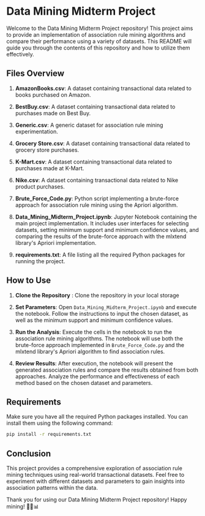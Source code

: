 # Data Mining Midterm Project

Welcome to the Data Mining Midterm Project repository! This project aims to provide an implementation of association rule mining algorithms and compare their performance using a variety of datasets. This README will guide you through the contents of this repository and how to utilize them effectively.

## Files Overview

1. **AmazonBooks.csv**: A dataset containing transactional data related to books purchased on Amazon.
2. **BestBuy.csv**: A dataset containing transactional data related to purchases made on Best Buy.
3. **Generic.csv**: A generic dataset for association rule mining experimentation.
4. **Grocery Store.csv**: A dataset containing transactional data related to grocery store purchases.
5. **K-Mart.csv**: A dataset containing transactional data related to purchases made at K-Mart.
6. **Nike.csv**: A dataset containing transactional data related to Nike product purchases.

7. **Brute_Force_Code.py**: Python script implementing a brute-force approach for association rule mining using the Apriori algorithm.

8. **Data_Mining_Midterm_Project.ipynb**: Jupyter Notebook containing the main project implementation. It includes user interfaces for selecting datasets, setting minimum support and minimum confidence values, and comparing the results of the brute-force approach with the mlxtend library's Apriori implementation.

9. **requirements.txt**: A file listing all the required Python packages for running the project.

## How to Use
1. **Clone the Repository** : Clone the repository in your local storage
   
2. **Set Parameters**: Open `Data_Mining_Midterm_Project.ipynb` and execute the notebook. Follow the instructions to input the chosen dataset, as well as the minimum support and minimum confidence values.

3. **Run the Analysis**: Execute the cells in the notebook to run the association rule mining algorithms. The notebook will use both the brute-force approach implemented in `Brute_Force_Code.py` and the mlxtend library's Apriori algorithm to find association rules.

4. **Review Results**: After execution, the notebook will present the generated association rules and compare the results obtained from both approaches. Analyze the performance and effectiveness of each method based on the chosen dataset and parameters.

## Requirements

Make sure you have all the required Python packages installed. You can install them using the following command:

```bash
pip install -r requirements.txt
```

## Conclusion

This project provides a comprehensive exploration of association rule mining techniques using real-world transactional datasets. Feel free to experiment with different datasets and parameters to gain insights into association patterns within the data.

Thank you for using our Data Mining Midterm Project repository! Happy mining! 🛒💡📊
